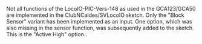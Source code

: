 Not all functions of the LocoIO-PIC-Vers-148 as used in the GCA123/GCA50 are implemented in the ClubNCaldes/SVLocoIO sketch. Only the "Block Sensor" variant has been implemented as an input. One option, which was also missing in the sensor function, was subsequently added to the sketch. This is the "Active High" option..
